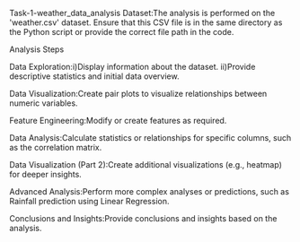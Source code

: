Task-1-weather_data_analysis
Dataset:The analysis is performed on the 'weather.csv' dataset. Ensure that this CSV file is in the same directory as the Python script or provide the correct file path in the code.

Analysis Steps

Data Exploration:i)Display information about the dataset. ii)Provide descriptive statistics and initial data overview.

Data Visualization:Create pair plots to visualize relationships between numeric variables.

Feature Engineering:Modify or create features as required.

Data Analysis:Calculate statistics or relationships for specific columns, such as the correlation matrix.

Data Visualization (Part 2):Create additional visualizations (e.g., heatmap) for deeper insights.

Advanced Analysis:Perform more complex analyses or predictions, such as Rainfall prediction using Linear Regression.

Conclusions and Insights:Provide conclusions and insights based on the analysis.
